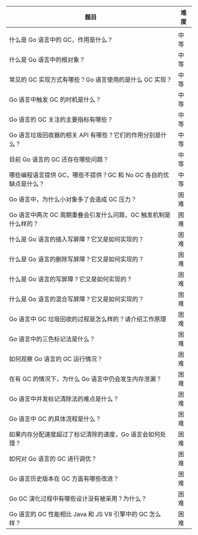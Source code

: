  

| 题目                                                         | 难度 |
| ------------------------------------------------------------ | ---- |
|                                                              |      |
| 什么是 Go 语言中的 GC，作用是什么？                          | 中等 |
| 什么是 Go 语言中的根对象？                                   | 中等 |
| 常见的 GC 实现方式有哪些？Go 语言使用的是什么 GC 实现？      | 中等 |
| Go 语言中触发 GC 的时机是什么？                              | 中等 |
| Go 语言的 GC 关注的主要指标有哪些？                          | 中等 |
| Go 语言垃圾回收器的相关 API 有哪些？它们的作用分别是什么？   | 中等 |
| 目前 Go 语言的 GC 还存在哪些问题？                           | 中等 |
| 哪些编程语言提供 GC，哪些不提供？GC 和 No GC 各自的优缺点是什么？ | 中等 |
| Go 语言中，为什么小对象多了会造成 GC 压力？                  | 困难 |
| Go 语言中两次 GC 周期重叠会引发什么问题，GC 触发机制是什么样的？ | 困难 |
| 什么是 Go 语言的插入写屏障？它又是如何实现的？               | 困难 |
| 什么是 Go 语言的删除写屏障？它又是如何实现的？               | 困难 |
| 什么是 Go 语言的写屏障？它又是如何实现的？                   | 困难 |
| 什么是 Go 语言的混合写屏障？它又是如何实现的？               | 困难 |
| Go 语言中 GC 垃圾回收的过程是怎么样的？请介绍工作原理        | 困难 |
| Go 语言中的三色标记法是什么？                                | 困难 |
| 如何观察 Go 语言的 GC 运行情况？                             | 困难 |
| 在有 GC 的情况下，为什么 Go 语言中仍会发生内存泄漏？         | 困难 |
| Go 语言中并发标记清除法的难点是什么？                        | 困难 |
| Go 语言中 GC 的具体流程是什么？                              | 困难 |
| 如果内存分配速度超过了标记清除的速度，Go 语言会如何处理？    | 困难 |
| 如何对 Go 语言的 GC 进行调优？                               | 困难 |
| Go 语言历史版本在 GC 方面有哪些改进？                        | 困难 |
| Go GC 演化过程中有哪些设计没有被采用？为什么？               | 困难 |
| Go 语言的 GC 性能相比 Java 和 JS V8 引擎中的 GC 怎么样？     | 困难 |
